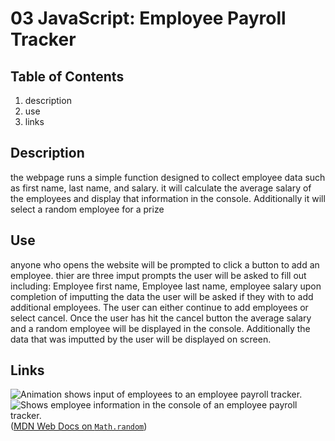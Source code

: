 # 03 JavaScript: Employee Payroll Tracker


## Table of Contents
1. description
2. use
3. links

## Description
the webpage runs a simple function designed to collect employee data such as first name, last name, and salary.
it will calculate the average salary of the employees and display that information in the console. Additionally it will 
select a random employee for a prize

## Use 
anyone who opens the website will be prompted to click a button to add an employee. thier are three imput prompts the user will be asked
to fill out including:
Employee first name,
Employee last name,
employee salary
upon completion of imputting the data the user will be asked if they with to add additional employees. The user can either continue to 
add employees or select cancel. Once the user has hit the cancel button the average salary and a random employee will be displayed in the console.
Additionally the data that was imputted by the user will be displayed on screen.

## Links
![Animation shows input of employees to an employee payroll tracker.](./Assets/03-javascript-homework-demo.gif)
![Shows employee information in the console of an employee payroll tracker.](./Assets/03-javascript-homework-console-demo.png)
 ([MDN Web Docs on `Math.random`](https://developer.mozilla.org/en-US/docs/Web/JavaScript/Reference/Global_Objects/Math/random))




